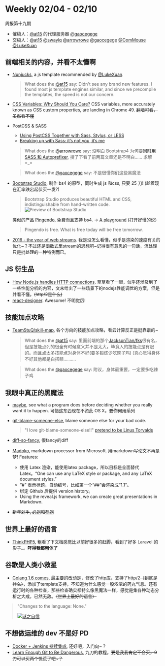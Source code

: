 # Weekly 02/04 - 02/10

周报第十九期

- 催稿人：[@at15][gh-at15] 的代理服务器 [@gaocegege][gh-cece]
- 交稿人：[@at15][gh-at15] [@swaylq][gh-sway] [@arrowrowe][gh-mie] [@gaocegege][gh-cece] [@ComMouse][gh-dou] [@LukeXuan][gh-luke]

[gh-at15]: https://github.com/at15
[gh-cece]: https://github.com/gaocegege
[gh-sway]: https://github.com/swaylq
[gh-mie]: https://github.com/arrowrowe
[gh-dou]: https://github.com/ComMouse
[gh-luke]: https://github.com/LukeXuan

## 前端相关的内容，并看不太懂啊

- [Nunjucks](https://mozilla.github.io/nunjucks/), a js template recommended by [@LukeXuan][gh-luke].
  > What does the [@at15][gh-at15] say: Didn't see any brand new features. I found most js template engines similar, and since we precompile the templates, the speed is not our concern.

- [CSS Variables: Why Should You Care?](https://developers.google.com/web/updates/2016/02/css-variables-why-should-you-care) CSS variables, more accurately known as CSS custom properties, are landing in Chrome 49. ~~翻墙可看，虽然看不懂~~

- PostCSS & SASS
  - [Using PostCSS Together with Sass, Stylus, or LESS](http://webdesign.tutsplus.com/tutorials/using-postcss-together-with-sass-stylus-or-less--cms-24591)
  - [Breaking up with Sass: it’s not you, it’s me](https://benfrain.com/breaking-up-with-sass-postcss/)

  > What does the [@arrowrowe][gh-mie] say: 没明白 Bootstrap4 为何要[同时用 SASS 和 Autoprefixer](http://v4-alpha.getbootstrap.com/getting-started/build-tools/), 搜了下看了前两篇文章还是不明白...... 求解 =\_=

  > What does the [@gaocegege][gh-cece] say: 不是很懂你们这些黑魔法

- [Bootstrap Studio](https://bootstrapstudio.io/), 制作 bs4 的原型，同时生成 js 和css, 只要 25 刀! (趁着现在汇率跌宕起伏买一发?)
  > Bootstrap Studio produces beautiful HTML and CSS, indistinguishable from hand-written code.
  > ![Preview of Bootstrap Studio](https://bootstrapstudio.io/assets/img/interface3.jpg)

  类似的产品 [Pingendo](http://pingendo.com/), 免费而且支持 bs4. -> [A playground](http://v4.pingendo.com/playground.html) (打开好慢的说)
  > Pingendo is free. What is free today will be free tomorrow.

- [2016 - the year of web streams](https://jakearchibald.com/2016/streams-ftw/). 我是没怎么看懂，似乎是渲染的速度有关的优化~？不过还是函数式里stream的思想吧~记得很有意思的一句话，流处理只是批处理的一种特例而已。

## JS 衍生品

- [How Node.js handles HTTP connections](http://blog.yld.io/2016/02/08/squeeze-the-juice-out-of-node/). 草草看了一眼，似乎还涉及到了一些性能分析的内容，文末给出了一些场景下的nodejs性能调优的方案，但是并看不懂。~~(http/2是什么)~~
- [react-designer](http://fatiherikli.github.io/react-designer/). Awesome! 不明觉厉!

## 技能加点攻略

- [TeamStuQ/skill-map](https://github.com/TeamStuQ/skill-map), 各个方向的技能加点攻略，看云计算反正是挺靠谱的~

  > What does the [@at15][gh-at15] say: 里面前端的那个[JacksonTian/fks](https://github.com/JacksonTian/fks)很有名，但是技能点列的很全有时候意义并不是太大，毕竟人的技能点是有限的。而且点太多技能点对身体不好(要多锻炼少吃辣子鸡) (真心觉得身体不好其他都是白搭额..........

  > What does the [@gaocegege][gh-cece] say: 附议，身体最重要，一定要多吃辣子鸡

## 我眼中真正的黑魔法

- [maybe](https://github.com/p-e-w/maybe), see what a program does before deciding whether you really want it to happen. 可惜这东西现在不资此 OS X，~~要你何用系列~~
- [git-blame-someone-else](https://github.com/jayphelps/git-blame-someone-else), blame someone else for your bad code.
  > "I love git-blame-someone-else!!" [pretend to be Linus Torvalds](https://github.com/jayphelps/git-blame-someone-else/commit/e5cfe4bb2190a2ae406d5f0b8f49c32ac0f01cd7)

- [diff-so-fancy](https://github.com/stevemao/diff-so-fancy), 很fancy的diff
- [Madoko](https://www.madoko.net/), markdown processor from Microsoft. 用markdown写论文不再是梦! Features:
  * 使用 Latex 渲染，能使用latex package，所以目标是全面替代Latex。“One can use any LaTeX style or package, and any LaTeX document styles.”
  * “#” 表示标题，自动编号，比如第一个“##”会渲染成“1.1”。
  * 绑定 Github 后提供 version history。
  * Using the reveal.js framework, we can create great presentations in Markdown.
- ~~新年剁手, [必剁](http://indienova.com/steam/mustbuy)和[荐剁](http://indienova.com/steam/recommended)~~

## 世界上最好的语言

- [ThinkPHP5](https://github.com/top-think/think), 粗看了下文档感觉比以前好很多的赶脚，看到了好多 Laravel 的影子。。**吓得我都粗体了**

## 谷歌是人类小救星

- [Golang 1.6 comes](https://talks.golang.org/2016/state-of-go.slide), 最主要的改动是，修改了http库，支持了http/2~~（到底是什么）~~，添加了template支持，不知道为什么感觉一股浓浓的药丸气息。还有运行时的各种检查，那些检查确实都特么像黑魔法一样，感觉是集各种动态分析之大成，已然无敌。~~（世界上最好的语言）~~

> "Changes to the language: None."
>
> [![谜之自信](https://cloud.githubusercontent.com/assets/4508882/12943307/60e585d4-d01b-11e5-943e-48cde16ac921.jpg)](http://www.bilibili.com/video/av1358922/index_3.html)

## 不想做运维的 dev 不是好 PD

- [Docker + Jenkins 持续集成](http://mp.weixin.qq.com/s?__biz=MzA4Nzg5Nzc5OA==&mid=402143684&idx=2&sn=9e93de8811e342cbd01f634a5e8976c3), 还好吧，入门向~？
- [Learn Enough Git to Be Dangerous](http://www.learnenough.com/git-tutorial), 九刀的教程，~~要是我我肯定不会买，9刀可以买两个饥荒了吧~？~~
